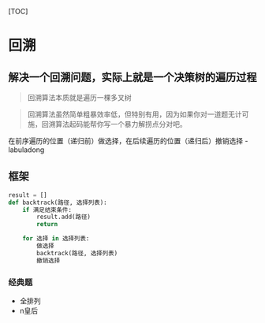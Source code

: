 [TOC]

# 回溯
## 解决一个回溯问题，实际上就是一个决策树的遍历过程
> 回溯算法本质就是遍历一棵多叉树

> 回溯算法虽然简单粗暴效率低，但特别有用，因为如果你对一道题无计可施，回溯算法起码能帮你写一个暴力解捞点分对吧。

在前序遍历的位置（递归前）做选择，在后续遍历的位置（递归后）撤销选择 - labuladong

## 框架
```python
result = []
def backtrack(路径, 选择列表):
    if 满足结束条件:
        result.add(路径)
        return

    for 选择 in 选择列表:
        做选择
        backtrack(路径, 选择列表)
        撤销选择
```

### 经典题
* 全排列
* n皇后